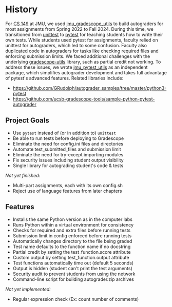 # History

For [CS 149][1] at JMU, we used [jmu_gradescope_utils][2] to build autograders for most assignments from Spring 2022 to Fall 2024.
During this time, we transitioned from [unittest][3] to [pytest][4] for teaching students how to write their own tests.
While students used pytest for assignments, faculty relied on unittest for autograders, which led to some confusion.
Faculty also duplicated code in autograders for tasks like checking required files and enforcing submission limits.
We faced additional challenges with the underlying [gradescope-utils][5] library, such as partial credit not working.
To address these issues, we wrote [jmu_pytest_utils][6] as an independent package, which simplifies autograder development and takes full advantage of pytest's advanced features.
Related libraries include:

* https://github.com/GRudolph/autograder_samples/tree/master/python3-pytest
* https://github.com/ucsb-gradescope-tools/sample-python-pytest-autograder

[1]: https://w3.cs.jmu.edu/cs149/f24/
[2]: https://github.com/JMU-CS/jmu_python_gradescope_utils
[3]: https://docs.python.org/3/library/unittest.html
[4]: https://docs.pytest.org/en/stable/
[5]: https://github.com/gradescope/gradescope-utils
[6]: https://github.com/JMU-CS/jmu_pytest_utils

## Project Goals

* Use `pytest` instead of (or in addition to) `unittest`
* Be able to run tests before deploying to Gradescope
* Eliminate the need for config.ini files and directories
* Automate test_submitted_files and submission limit
* Eliminate the need for try-except importing modules
* Fix security issues including student output visibility
* Single library for autograding student's code & tests

*Not yet finished:*

* Multi-part assignments, each with its own config.sh
* Reject use of language features from later chapters


## Features

* Installs the same Python version as in the computer labs
* Runs Python within a virtual environment for consistency
* Checks for required and extra files before running tests
* Submission limit in config enforced before running tests
* Automatically changes directory to the file being graded
* Test name defaults to the function name if no docstring
* Partial credit by setting the test_function.score attribute
* Custom output by setting test_function.output attribute
* Test functions automatically time out (default 5 seconds)
* Output is hidden (student can't print the test arguments)
* Security audit to prevent students from using the network
* Command-line script for building autograder.zip archives

*Not yet implemented:*

* Regular expression check (Ex: count number of comments)
